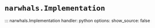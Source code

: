 # `narwhals.Implementation`

::: narwhals.Implementation
    handler: python
    options:
      show_source: false
